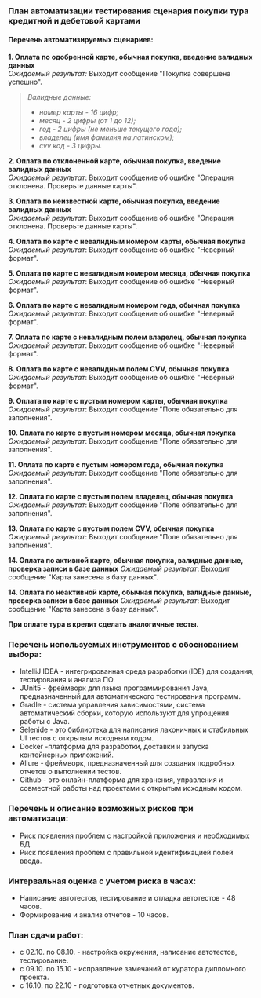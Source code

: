 ### План автоматизации тестирования сценария покупки тура кредитной и дебетовой картами

#### Перечень автоматизируемых сценариев:

**1. Оплата по одобренной карте, обычная покупка, введение валидных данных**  
*Ожидаемый результат:* Выходит сообщение "Покупка совершена успешно".
>*_Валидные данные:_*
>* _номер карты - 16 цифр;_  
>* _месяц - 2 цифры (от 1 до 12);_  
>* _год - 2 цифры (не меньше текущего года);_  
>* _владелец (имя фамилия на латинском);_  
>* _cvv код - 3 цифры._

**2. Оплата по отклоненной карте, обычная покупка, введение валидных данных**  
*Ожидаемый результат*: Выходит сообщение об ошибке "Операция отклонена. Проверьте данные карты".

**3. Оплата по неизвестной карте, обычная покупка, введение валидных данных**  
*Ожидаемый результат*: Выходит сообщение об ошибке "Операция отклонена. Проверьте данные карты".  

**4. Оплата по карте c невалидным номером карты, обычная покупка**
*Ожидаемый результат*: Выходит сообщение об ошибке "Неверный формат".

**5. Оплата по карте c невалидным номером месяца, обычная покупка**
*Ожидаемый результат*: Выходит сообщение об ошибке "Неверный формат".

**6. Оплата по карте c невалидным номером года, обычная покупка**
*Ожидаемый результат*: Выходит сообщение об ошибке "Неверный формат".

**7. Оплата по карте c невалидным полем владелец, обычная покупка**
*Ожидаемый результат*: Выходит сообщение об ошибке "Неверный формат".

**8. Оплата по карте c невалидным полем CVV, обычная покупка**
*Ожидаемый результат*: Выходит сообщение об ошибке "Неверный формат".

**9. Оплата по карте c пустым номером карты, обычная покупка**
*Ожидаемый результат*: Выходит сообщение "Поле обязательно для заполнения".

**10. Оплата по карте c пустым номером месяца, обычная покупка**
*Ожидаемый результат*: Выходит сообщение "Поле обязательно для заполнения".

**11. Оплата по карте c пустым номером года, обычная покупка**
*Ожидаемый результат*: Выходит сообщение "Поле обязательно для заполнения".

**12. Оплата по карте c пустым полем владелец, обычная покупка**
*Ожидаемый результат*: Выходит сообщение "Поле обязательно для заполнения".

**13. Оплата по карте c пустым полем CVV, обычная покупка**
*Ожидаемый результат*: Выходит сообщение "Поле обязательно для заполнения".

**14. Оплата по активной карте, обычная покупка, валидные данные, проверка записи в базе данных**
*Ожидаемый результат*: Выходит сообщение "Карта занесена в базу данных".

**14. Оплата по неактивной карте, обычная покупка, валидные данные, проверка записи в базе данных**
*Ожидаемый результат*: Выходит сообщение "Карта занесена в базу данных".

**При оплате тура в крелит сделать аналогичные тесты.**

### Перечень используемых инструментов с обоснованием выбора:

* IntelliJ IDEA - интегрированная среда разработки (IDE) для создания, тестирования и анализа ПО.
* JUnit5 - фреймворк для языка программирования Java, предназначенный для автоматического тестирования программ.
* Gradle - система управления зависимостями, система автоматический сборки, которую используют для упрощения работы с Java.
* Selenide - это библиотека для написания лаконичных и стабильных UI тестов с открытым исходным кодом.
* Docker -платформа для разработки, доставки и запуска контейнерных приложений.
* Allure - фреймворк, предназначенный для создания подробных отчетов о выполнении тестов.
* Github - это онлайн-платформа для хранения, управления и совместной работы над проектами с открытым исходным кодом.

### Перечень и описание возможных рисков при автоматизаци:

* Риск появления проблем с настройкой приложения и необходимых БД.
* Риск появления проблем с правильной идентификацией полей ввода. 

### Интервальная оценка с учетом риска в часах:

* Написание автотестов, тестирование и отладка автотестов - 48 часов.
* Формирование и анализ отчетов - 10 часов. 

### План сдачи работ:

* с 02.10. по 08.10. - настройка окружения, написание автотестов, тестирование.
* с 09.10. по 15.10 - исправление замечаний от куратора дипломного проекта.
* с 16.10. по 22.10 - подготовка отчетных документов.
